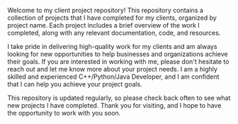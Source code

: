 Welcome to my client project repository! This repository contains a collection of projects that I have completed for my clients, organized by project name. Each project includes a brief overview of the work I completed, along with any relevant documentation, code, and resources.

I take pride in delivering high-quality work for my clients and am always looking for new opportunities to help businesses and organizations achieve their goals. If you are interested in working with me, please don't hesitate to reach out and let me know more about your project needs. I am a highly skilled and experienced C++/Python/Java Developer, and I am confident that I can help you achieve your project goals.

This repository is updated regularly, so please check back often to see what new projects I have completed. Thank you for visiting, and I hope to have the opportunity to work with you soon.

